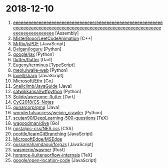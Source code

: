 # 2018-12-10

1. [eeeeeeeeeeeeeeeeeeeeeeeeeeeeeeee/eeeeeeeeeeeeeeeeeeeeeeeeeeeeeeeeeeeeeeeeeeeeeeeeeeeeeeeeeeeeeeeeeeeeeeeeeeeeeeeeeeeeeeeeeeeeeeeeeeee](https://github.com/eeeeeeeeeeeeeeeeeeeeeeeeeeeeeeee/eeeeeeeeeeeeeeeeeeeeeeeeeeeeeeeeeeeeeeeeeeeeeeeeeeeeeeeeeeeeeeeeeeeeeeeeeeeeeeeeeeeeeeeeeeeeeeeeeeee "eeeeeeeeeeeeeeeeeeeeeeeeeeeeeeeeeeeeeeeeeeeeeeeeeeeeeeeeeeeeeeeeeeeeeeeeeeeeeeeeeeeeeeeeeeeeeeeeeeeeeeeeeeeeeeeeeeeeeeeeeeeeeeeeeeeeeeeeeeeeeeeeeeeeeeeeeeeeeeeeeeeeeeeeeeeeeeeeeeeeeeeeeeeeeeeeeeeeeeeeeeeeeeeeeeeeeeeeeeeeeeeeeeeeeeeeeeeeeeeeeeeeeeeeeeeeeeeeeeeeeeeeeeeeeeeeeeeeeeeeeeeeeeeeeeeeeeeeeeeeeeeeeeeeeeeeeeeeeeeeeeeeeeeeeeeeeeeeeeeeeeeeeee…") [Assembly]
2. [MisterBooo/LeetCodeAnimation](https://github.com/MisterBooo/LeetCodeAnimation "Demonstrate all the questions on LeetCode in the form of animation.（用动画的形式呈现解LeetCode题目的思路）") [C++]
3. [MrRio/jsPDF](https://github.com/MrRio/jsPDF "Client-side JavaScript PDF generation for everyone.") [JavaScript]
4. [Delgan/loguru](https://github.com/Delgan/loguru "Python logging made (stupidly) simple") [Python]
5. [google/jax](https://github.com/google/jax "GPU- and TPU-backed NumPy with differentiation and JIT compilation.") [Python]
6. [flutter/flutter](https://github.com/flutter/flutter "Flutter makes it easy and fast to build beautiful mobile apps.") [Dart]
7. [Eugeny/terminus](https://github.com/Eugeny/terminus "A terminal for a more modern age") [TypeScript]
8. [meolu/walle-web](https://github.com/meolu/walle-web "walle - 瓦力 开源项目代码部署平台") [Python]
9. [lovell/sharp](https://github.com/lovell/sharp "High performance Node.js image processing, the fastest module to resize JPEG, PNG, WebP and TIFF images. Uses the libvips library.") [JavaScript]
10. [Microsoft/Ethr](https://github.com/Microsoft/Ethr "Ethr is a Network Performance Measurement Tool for TCP, UDP & HTTP.") [Go]
11. [Snailclimb/JavaGuide](https://github.com/Snailclimb/JavaGuide "【Java学习+面试指南】 一份涵盖大部分Java程序员所需要掌握的核心知识。") [Java]
12. [satwikkansal/wtfpython](https://github.com/satwikkansal/wtfpython "A collection of surprising Python snippets and lesser-known features.") [Python]
13. [Solido/awesome-flutter](https://github.com/Solido/awesome-flutter "An awesome list that curates the best Flutter libraries, tools, tutorials, articles and more.") [Dart]
14. [CyC2018/CS-Notes](https://github.com/CyC2018/CS-Notes "📚 Computer Science Learning Notes") 
15. [qunarcorp/qmq](https://github.com/qunarcorp/qmq "QMQ是去哪儿网内部广泛使用的消息中间件，自2012年诞生以来在去哪儿网所有业务场景中广泛的应用，包括跟交易息息相关的订单场景； 也包括报价搜索等高吞吐量场景。") [Java]
16. [wonderfulsuccess/weixin_crawler](https://github.com/wonderfulsuccess/weixin_crawler "高效微信公众号历史文章和阅读数据爬虫powered by scrapy") [Python]
17. [scutan90/DeepLearning-500-questions](https://github.com/scutan90/DeepLearning-500-questions "深度学习500问，以问答形式对常用的概率知识、线性代数、机器学习、深度学习、计算机视觉等热点问题进行阐述，以帮助自己及有需要的读者。 全书分为18个章节，近30万字。由于水平有限，书中不妥之处恳请广大读者批评指正。 未完待续............ 如有意合作，联系scutjy2015@163.com 版权所有，违权必究 Tan 2018.06") [TeX]
18. [wagoodman/dive](https://github.com/wagoodman/dive "A tool for exploring each layer in a docker image") [Go]
19. [nostalgic-css/NES.css](https://github.com/nostalgic-css/NES.css "NES-style CSS Framework | ファミコン風CSSフレームワーク") [CSS]
20. [pcottle/learnGitBranching](https://github.com/pcottle/learnGitBranching "An interactive git visualization to challenge and educate!") [JavaScript]
21. [MicrosoftEdge/MSEdge](https://github.com/MicrosoftEdge/MSEdge "Microsoft Edge") 
22. [oussamahamdaoui/forgJs](https://github.com/oussamahamdaoui/forgJs "ForgJs is a javascript lightweight object validator. Go check the Quick start section and start coding with love") [JavaScript]
23. [wasmerio/wasmer](https://github.com/wasmerio/wasmer "High-Performance WebAssembly runtime") [Rust]
24. [horance-liu/tensorflow-internals](https://github.com/horance-liu/tensorflow-internals "It is open source ebook about TensorFlow kernel and implementation mechanism.") [TeX]
25. [google/open-location-code](https://github.com/google/open-location-code "Open Location Code is a library to generate short codes that can be used like street addresses, for places where street addresses don't exist.") [JavaScript]
